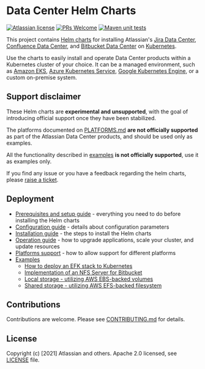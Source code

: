 # Data Center Helm Charts

[![Atlassian license](https://img.shields.io/badge/license-Apache%202.0-blue.svg?style=flat-square)](LICENSE) 
[![PRs Welcome](https://img.shields.io/badge/PRs-welcome-brightgreen.svg?style=flat-square)](CONTRIBUTING.md) 
[![Maven unit tests](https://github.com/atlassian-labs/data-center-helm-charts/actions/workflows/maven.yml/badge.svg)](https://github.com/atlassian-labs/data-center-helm-charts/actions/workflows/maven.yml)

This project contains [Helm charts](https://helm.sh/) for installing Atlassian's [Jira Data Center](https://www.atlassian.com/enterprise/data-center/jira), [Confluence Data Center](https://www.atlassian.com/enterprise/data-center/confluence), and [Bitbucket Data Center](https://www.atlassian.com/enterprise/data-center/bitbucket) on [Kubernetes](https://kubernetes.io/docs/concepts/overview/what-is-kubernetes/). 

Use the charts to easily install and operate Data Center products within a Kubernetes cluster of your choice. It can be a managed environment, such as [Amazon EKS](https://aws.amazon.com/eks/), [Azure Kubernetes Service](https://azure.microsoft.com/en-au/services/kubernetes-service/), [Google Kubernetes Engine](https://cloud.google.com/kubernetes-engine), or a custom on-premise system.

## Support disclaimer

These Helm charts are **experimental and unsupported**, with the goal of introducing official support once they have been
stabilized.

The platforms documented on [PLATFORMS.md](docs/PLATFORMS.md) **are not officially supported** as part of the Atlassian Data Center products, and should be used only as examples.

All the functionality described in [examples](docs/examples) **is not officially supported**, use it as examples only.

If you find any issue or you have a feedback regarding the helm charts, please [raise a ticket](https://github.com/atlassian-labs/data-center-helm-charts/issues/new).


## Deployment

* [Prerequisites and setup guide](docs/PREREQUISITES.md) - everything you need to do before installing the Helm charts
* [Configuration guide](docs/CONFIGURATION.md) - details about configuration parameters
* [Installation guide](docs/INSTALLATION.md) - the steps to install the Helm charts
* [Operation guide](docs/OPERATION.md) - how to upgrade applications, scale your cluster, and update resources
* [Platforms support](docs/PLATFORMS.md) - how to allow support for different platforms
* [Examples](docs/examples/)
  * [How to deploy an EFK stack to Kubernetes](docs/examples/logging/efk/EFK.md)
  * [Implementation of an NFS Server for Bitbucket](docs/examples/storage/nfs/NFS.md)
  * [Local storage - utilizing AWS EBS-backed volumes](docs/examples/storage/aws/LOCAL_STORAGE.md)
  * [Shared storage - utilizing AWS EFS-backed filesystem](docs/examples/storage/aws/SHARED_STORAGE.md)


  

## Contributions

Contributions are welcome. Please see [CONTRIBUTING.md](CONTRIBUTING.md) for details. 


## License

Copyright (c) [2021] Atlassian and others.
Apache 2.0 licensed, see [LICENSE](LICENSE) file.
